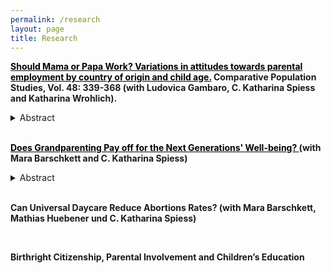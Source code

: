 ```yaml
---
permalink: /research
layout: page
title: Research
---
```


**<a href="https://www.comparativepopulationstudies.de/index.php/CPoS/article/view/578" style="color:black; text-decoration: underline;">Should Mama or Papa Work? Variations in attitudes towards parental employment by country of origin and child age.</a>  Comparative Population Studies, Vol. 48: 339-368 (with Ludovica Gambaro, C. Katharina Spiess and Katharina Wrohlich).**

<details>
    <summary>Abstract</summary>
Employment among mothers has been rising in recent decades, although mothers of young children often work fewer hours than other women do. Parallel to this trend, approval of maternal employment has increased, albeit not evenly across groups. However, differences in attitudes remain unexplored despite their importance for better understanding mothers’ labour market behaviour. Meanwhile, the employment of fathers has remained stable and attitudes towards paternal employment do not differ as much as attitudes towards maternal employment do between socio-economic groups.
This paper examines attitudes towards maternal and paternal employment. It focuses on Germany, drawing on data from the German Family Demography Panel Study (FReDA). The survey explicitly asks whether mothers and fathers should be in paid work, work part-time or full-time, presenting respondents with fictional family profiles that vary the youngest child’s age. Unlike previous studies, the analysis compares the views of respondents with different origins: West Germany, East Germany, immigrants from different world regions, and second-generation migrants in West Germany.
The results highlight remarkable differences between respondents from West and East Germany, with the former group displaying strong approval for part-time employment among mothers and fathers of very young children and the latter group reporting higher approval for full-time employment. Immigrant groups are far from homogenous, holding different attitudes depending on their region of origin. Taken together, the results offer a nuanced picture of attitudes towards maternal and paternal employment. We discuss these findings in relation to labour markets participation in Germany.
</details>

<br/>

**<a href="https://drive.google.com/file/d/1_TwCEwnNmQookPuTnR2HZgUstj2hIVtD/view?usp=sharing" style="color:black; text-decoration: underline;">Does Grandparenting Pay off for the Next Generations' Well-being? </a> (with Mara Barschkett and C. Katharina Spiess)**

<details>
    <summary>Abstract</summary>
Grandparents act as the third largest caregiver for children after parental care and daycare in Germany, as in many Western societies. Adopting a double-generation perspective, we investigate the causal impact of this care mode on parental well-being and children's overall
health as one dimension of child well-being. We analyze age-speci c e ects based on a representative German panel data set and exploit arguably exogenous variations in geographical distance to grandparents. Our results suggest positive e ects on parental satisfaction with the childcare situation and mothers' satisfaction with leisure. In contrast, our results point to negative e ects on children's health in the short run. If children three years and older are in full-time daycare or school and, in addition, regularly cared for by grandparents, they have worse health outcomes.
</details>

<br/>



**Can Universal Daycare Reduce Abortions Rates? (with Mara Barschkett, Mathias Huebener und C. Katharina Spiess)**

<br/>

**Birthright Citizenship, Parental Involvement and Children’s Education**


